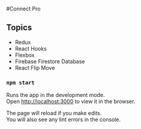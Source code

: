 #Connect Pro


## Topics

- Redux
- React Hooks
- Flexbox
- Firebase Firestore Database
- React Flip Move



### `npm start`

Runs the app in the development mode.\
Open [http://localhost:3000](http://localhost:3000) to view it in the browser.

The page will reload if you make edits.\
You will also see any lint errors in the console.
